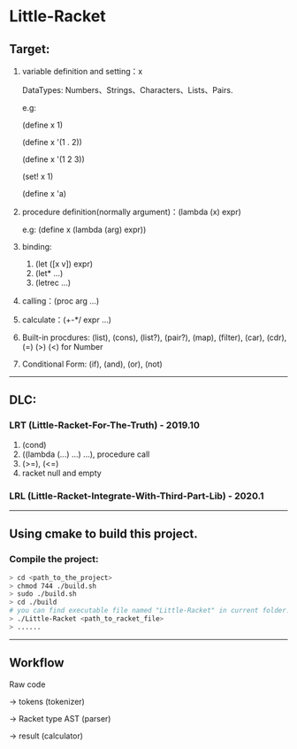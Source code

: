 # Little-Racket

## Target: ##

1. variable definition and setting：x
  
    DataTypes: Numbers、Strings、Characters、Lists、Pairs.

    e.g:

    (define x 1)

    (define x '(1 . 2))

    (define x '(1 2 3))

    (set! x 1)

    (define x 'a)

2. procedure definition(normally argument)：(lambda (x) expr)

    e.g: (define x (lambda (arg) expr))
3. binding:
   1. (let ([x v]) expr)
   2. (let* ...)
   3. (letrec ...)
4. calling：(proc arg ...)
5. calculate：(+-*/ expr ...)
6. Built-in procdures: (list), (cons), (list?), (pair?), (map), (filter), (car), (cdr), (=) (>) (<) for Number
7. Conditional Form: (if), (and), (or), (not)

---

## DLC: ##

### LRT (Little-Racket-For-The-Truth) - 2019.10 ###

1. (cond) 
2. ((lambda (...) ...) ...), procedure call
3. (>=), (<=)
4. racket null and empty

### LRL (Little-Racket-Integrate-With-Third-Part-Lib) - 2020.1 ###

---

## Using cmake to build this project. ##

### Compile the project: ###
```bash
> cd <path_to_the_project>
> chmod 744 ./build.sh 
> sudo ./build.sh
> cd ./build
# you can find executable file named "Little-Racket" in current folder.
> ./Little-Racket <path_to_racket_file>
> ......
```

---

## Workflow ##

Raw code

-> tokens (tokenizer)

-> Racket type AST (parser)

-> result (calculator)